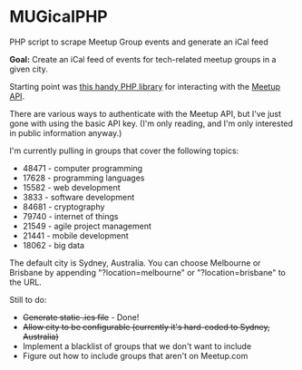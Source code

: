 # MUGicalPHP
PHP script to scrape Meetup Group events and generate an iCal feed

**Goal:** Create an iCal feed of events for tech-related meetup groups in a given city.

Starting point was [this handy PHP library](https://github.com/user3581488/Meetup) for interacting with the [Meetup API](https://www.meetup.com/meetup_api/). 

There are various ways to authenticate with the Meetup API, but I've just gone with using the basic API key. (I'm only reading, and I'm only interested in public information anyway.)

I'm currently pulling in groups that cover the following topics:

* 48471 - computer programming
* 17628 - programming languages
* 15582 - web development
* 3833 - software development
* 84681 - cryptography
* 79740 - internet of things
* 21549 - agile project management
* 21441 - mobile development
* 18062 - big data

The default city is Sydney, Australia. You can choose Melbourne or Brisbane by appending "?location=melbourne" or "?location=brisbane" to the URL.

Still to do:

* <strike>Generate static .ics file</strike> - Done!
* <strike>Allow city to be configurable (currently it's hard-coded to Sydney, Australia)</strike>
* Implement a blacklist of groups that we don't want to include
* Figure out how to include groups that aren't on Meetup.com